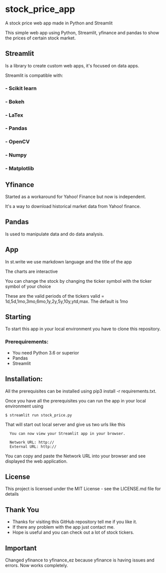 # stock_price_app
A stock price web app made in Python and Streamlit

This simple web app using Python, Streamlit, yfinance and pandas to show the prices of certain stock market.

## Streamlit

Is a library to create custom web apps, it's focused on data apps. 

Streamlit is compatible with:
### - Scikit learn
### - Bokeh
### - LaTex
### - Pandas
### - OpenCV
### - Numpy
### - Matplotlib

## Yfinance 

Started as a workaround for Yahoo! Finance but now is independent. 

It's a way to download historical market data from Yahoo! finance.

## Pandas 

Is used to manipulate data and do data analysis.

## App

In st.write we use markdown language and the title of the app

The charts are interactive

You can change the stock by changing the ticker symbol with the ticker symbol of your choice

These are the valid periods of the tickers valid = 1d,5d,1mo,3mo,6mo,1y,2y,5y,10y,ytd,max. The default is 1mo

## Starting

To start this app in your local environment you have to clone this repository.

### Prerequirements:

- You need Python 3.6 or superior
- Pandas
- Streamlit

## Installation:

All the prerequisites can be installed using pip3 install -r requirements.txt.

Once you have all the prerequisites you can run the app in your local environment using 

```
$ streamlit run stock_price.py
```

That will start out local server and give us two urls like this

```
  You can now view your Streamlit app in your browser.

  Network URL: http://
  External URL: http://
```

You can copy and paste the Network URL into your browser and see displayed the web application.

## License

This project is licensed under the MIT License - see the LICENSE.md file for details

## Thank You

- Thanks for visiting this GitHub repository tell me if you like it.
- If there any problem with the app just contact me.
- Hope is useful and you can check out a lot of stock tickers.

## Important 

Changed yfinance to yfinance_ez because yfinance is having issues and errors. Now works completely.